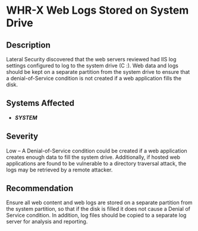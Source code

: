 WHR-X Web Logs Stored on System Drive
=====================================

Description
-----------
Lateral Security discovered that the web servers reviewed had IIS log settings configured to log to the system drive (C :). Web data and logs should be kept on a separate partition from the system drive to ensure that a denial-of-Service condition is not created if a web application fills the disk.

Systems Affected
----------------
  * ***SYSTEM***

Severity
--------
Low – A Denial-of-Service condition could be created if a web application creates enough data to fill the system drive. Additionally, if hosted web applications are found to be vulnerable to a directory traversal attack, the logs may be retrieved by a remote attacker.

Recommendation
--------------
Ensure all web content and web logs are stored on a separate partition from the system partition, so that if the disk is filled it does not cause a Denial of Service condition. In addition, log files should be copied to a separate log server for analysis and reporting.
